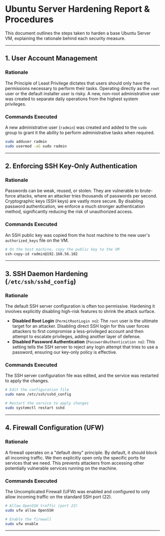 # Ubuntu Server Hardening Report & Procedures

This document outlines the steps taken to harden a base Ubuntu Server VM, explaining the rationale behind each security measure.

---

## 1. User Account Management

### Rationale
The Principle of Least Privilege dictates that users should only have the permissions necessary to perform their tasks. Operating directly as the `root` user or the default installer user is risky. A new, non-root administrative user was created to separate daily operations from the highest system privileges.

### Commands Executed
A new administrative user (`radmin`) was created and added to the `sudo` group to grant it the ability to perform administrative tasks when required.

```bash
sudo adduser radmin
sudo usermod -aG sudo radmin
```

---

## 2. Enforcing SSH Key-Only Authentication

### Rationale
Passwords can be weak, reused, or stolen. They are vulnerable to brute-force attacks, where an attacker tries thousands of passwords per second. Cryptographic keys (SSH keys) are vastly more secure. By disabling password authentication, we enforce a much stronger authentication method, significantly reducing the risk of unauthorized access.

### Commands Executed
An SSH public key was copied from the host machine to the new user's `authorized_keys` file on the VM.

```bash
# On the host machine, copy the public key to the VM
ssh-copy-id radmin@192.168.56.102
```

---

## 3. SSH Daemon Hardening (`/etc/ssh/sshd_config`)

### Rationale
The default SSH server configuration is often too permissive. Hardening it involves explicitly disabling high-risk features to shrink the attack surface.

- **Disabled Root Login** (`PermitRootLogin no`): The `root` user is the ultimate target for an attacker. Disabling direct SSH login for this user forces attackers to first compromise a less-privileged account and then attempt to escalate privileges, adding another layer of defense.  
- **Disabled Password Authentication** (`PasswordAuthentication no`): This setting tells the SSH server to reject any login attempt that tries to use a password, ensuring our key-only policy is effective.

### Commands Executed
The SSH server configuration file was edited, and the service was restarted to apply the changes.

```bash
# Edit the configuration file
sudo nano /etc/ssh/sshd_config

# Restart the service to apply changes
sudo systemctl restart sshd
```

---

## 4. Firewall Configuration (UFW)

### Rationale
A firewall operates on a "default deny" principle. By default, it should block all incoming traffic. We then explicitly open only the specific ports for services that we need. This prevents attackers from accessing other potentially vulnerable services running on the machine.

### Commands Executed
The Uncomplicated Firewall (UFW) was enabled and configured to only allow incoming traffic on the standard SSH port (22).

```bash
# Allow OpenSSH traffic (port 22)
sudo ufw allow OpenSSH

# Enable the firewall
sudo ufw enable
```

---

